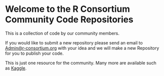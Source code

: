 # Welcome to the R Consortium Community Code Repositories

This is a collection of code by our community members. 

If you would like to submit a new repository please send an email to [Admin@r-consortium.org](mailto:Admin@r-consortium.org) with your idea and we will make a new Repository for you to publish your code. 

This is just one resource for the community. Many more are available such as [Kaggle](https://www.kaggle.com/code?language=R).
